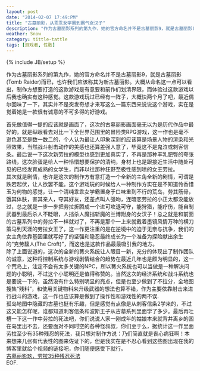 ```yaml
---
layout: post
date: "2014-02-07 17:49:PM"
title: "古墓丽影，从乖乖女学霸到霸气女汉子"
description: "作为古墓丽影系列的第九作，她的官方命名并不是古墓丽影9，就是古墓丽影(Tomb Raider)而已，也许我们应该称其为新古墓丽影。大概从命名这一点可以看出，制作方想要打造的这款游戏是有意要和前作们划清界限，而体验过这款游戏以后我也确实有这种感觉。"
weather: Snow
category: tittle-tattle
tags: [游戏者, 性敢]
---
```

{% include JB/setup %}

作为古墓丽影系列的第九作，她的官方命名并不是古墓丽影9，就是古墓丽影(Tomb Raider)而已，也许我们应该称其为新古墓丽影。大概从命名这一点可以看出，制作方想要打造的这款游戏是有意要和前作们划清界限，而体验过这款游戏以后我也确实有这种感觉。这款游戏玩过已经有一阵子，大概快两个月了吧，最近偶尔回味了一下，其实并不是突发奇想才来写这么一篇东西来说说这个游戏，实在是觉着她是一款很有诚意的不可多得的好游戏。
<br>

首先做值得一提的应该就是画面了，这次的古墓丽影画面毫无以为是历代作品中最好的，就是纵眼看去对比一下全世界范围里的冒险类RPG游戏，这一作也是毫不逊色甚至是数一数二的，个人认为最让人印象深刻的应该算是场景人物的渲染和光照效果，当然战斗射击动作的美感也还算差强人意了，毕竟这不是鬼泣或刺客信条。最后说一下这次新劳拉的模型也感到更加真实了，不再是那种丰乳肥臀的夸张路线，这次脸蛋是给人一种怜惜想要保护的清纯，身材上也是跟接近生活中随处可见的已经发育成熟的女学生，而非以往那种狂野至极性感到喷的女王劳拉。
<br>
其次就是剧情，也许是这次的制作方有意打造一个全新的主角全新的剧情，可谓是跌宕起伏，让人欲罢不能。这个游戏玩的时候给人一种制作方实在是不知道怜香惜玉为何物的感觉，让一个清纯乖乖女学霸置身于口味重到不行的荒岛，劳其筋骨，饿其体肤，害其亲人，夺其好友，还差点叫人强吻，连暗恋劳拉的小正太都没能放过，总之就是一步一步把劳拉折腾成一个进可攻退可守，能狩猎，能疗伤，能自制武器到最后杀人不眨眼，人挡杀人魔挡斩魔的兰博附身的女汉子！总之就是和前面的古墓系列中的劳拉不一样就对了，不再是那个一上来就戴着墨镜风情万种的横刀策马到天涯的劳拉女王了，这一作更注重的是在逆境中的迫于无奈与抗争，我们的女主角依靠基因里就写好了的坚强和隐忍最终成长为一个准备为探险献出余生的“克劳馥人(The Croft)”，而这也是这款作品最最吸引我的地方。
<br>
除了上面说道的，这次的全新的篝火系统让人眼目一新，充分的体现出了制作团队的诚意，这种将控制系统与游戏剧情结合的趋势在最近几年也是颇为明显的，这一个荒岛上，注定不会有太多关键的NPC，所以篝火系统也可以当做是一种解决问题的小聪明，不过这个小聪明还是值得称赞的。当然这次的经济系统和战斗系统也是要说一下的，虽然没有什么特别明显的亮点，但是也至少做到了不拉分，全地图搜集“残料”，和使用关键物料来升级武器的想法也算不错，作为主要依靠射击来进行战斗的游戏，这一作也应该算是做到了操作性和游戏性的两不误.
<br>
孤岛地图中隐藏的古墓也挺有乐趣，但是感觉有点像是从刺客信条2学来的，不过这又能怎样呢，谁都知道刺客信条和波斯王子从古墓系列里面学了多少。最后再吐槽一下这一作中劳拉的死法吧，你们说说人家一刚成年的姑娘本来就背井离乡的困在岛里出不去，还要面对不同时空的各种怪叔叔，你们至于么，据统计这一作里面劳拉至少有35种残忍的死法，我只想对制作方说：乃们简直就是丧心病狂啊！本来想来几张有代表性的图来佐证下的，但是我实在是不忍心看到这些图出现在我的博客里就给个视频的链接吧，你们随便感受下就行。
<br>
[古墓丽影玖，劳拉35种残忍死法](http://v.youku.com/v_show/id_XNTI5MDQ1OTAw.html)
<br>
EOF.